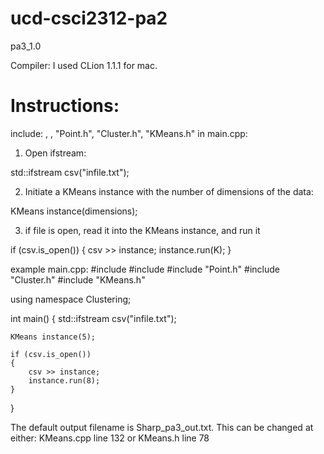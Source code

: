 # ucd-csci2312-pa2

pa3_1.0

Compiler: I used CLion 1.1.1 for mac.


# Instructions:
include: <iostream>, <fstream>, "Point.h", "Cluster.h", "KMeans.h"
in main.cpp:


1. Open ifstream:
  
std::ifstream csv("infile.txt");
    

2. Initiate a KMeans instance with the number of dimensions of the data:
  
KMeans instance(dimensions);


3. if file is open, read it into the KMeans instance, and run it
  
if (csv.is_open())
{
  csv >> instance;
  instance.run(K);
}

example main.cpp:
#include <iostream>
#include <fstream>
#include "Point.h"
#include "Cluster.h"
#include "KMeans.h"

using namespace Clustering;

int main()
{
    std::ifstream csv("infile.txt");

    KMeans instance(5);

    if (csv.is_open())
    {
        csv >> instance;
        instance.run(8);
    }
}


The default output filename is Sharp_pa3_out.txt. 
This can be changed at either: KMeans.cpp line 132 or KMeans.h line 78
